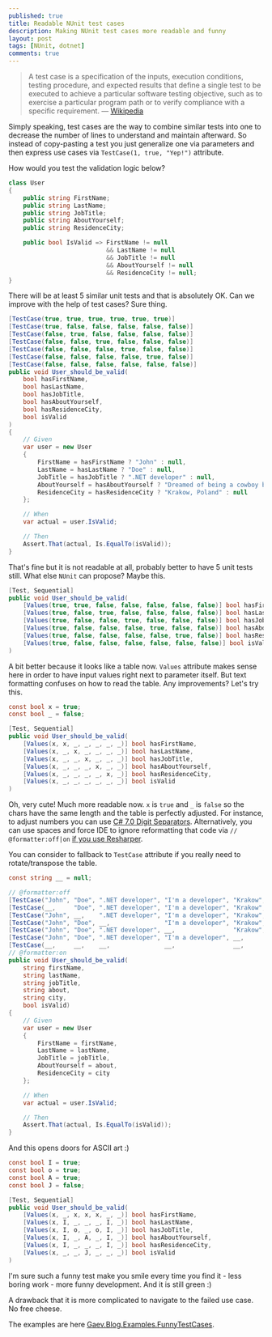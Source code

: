 ```yaml
---
published: true
title: Readable NUnit test cases
description: Making NUnit test cases more readable and funny
layout: post
tags: [NUnit, dotnet]
comments: true
---
```


> A test case is a specification of the inputs, execution conditions, testing procedure, and expected results that define a single test to be executed to achieve a particular software testing objective, such as to exercise a particular program path or to verify compliance with a specific requirement. — [Wikipedia](https://en.wikipedia.org/wiki/Test_case)

Simply speaking, test cases are the way to combine similar tests into one to decrease the number of lines to understand and maintain afterward. So instead of copy-pasting a test you just generalize one via parameters and then express use cases via `TestCase(1, true, "Yep!")` attribute.

How would you test the validation logic below?

```c#
class User
{
    public string FirstName;
    public string LastName;
    public string JobTitle;
    public string AboutYourself;
    public string ResidenceCity;

    public bool IsValid => FirstName != null
                           && LastName != null
                           && JobTitle != null
                           && AboutYourself != null
                           && ResidenceCity != null;
}
```

There will be at least 5 similar unit tests and that is absolutely OK. Can we improve with the help of test cases? Sure thing.

```c#
[TestCase(true, true, true, true, true, true)]
[TestCase(true, false, false, false, false, false)]
[TestCase(false, true, false, false, false, false)]
[TestCase(false, false, true, false, false, false)]
[TestCase(false, false, false, true, false, false)]
[TestCase(false, false, false, false, true, false)]
[TestCase(false, false, false, false, false, false)]
public void User_should_be_valid(
    bool hasFirstName,
    bool hasLastName,
    bool hasJobTitle,
    bool hasAboutYourself,
    bool hasResidenceCity,
    bool isValid
)
{
    // Given
    var user = new User
    {
        FirstName = hasFirstName ? "John" : null,
        LastName = hasLastName ? "Doe" : null,
        JobTitle = hasJobTitle ? ".NET developer" : null,
        AboutYourself = hasAboutYourself ? "Dreamed of being a cowboy but became a developer" : null,
        ResidenceCity = hasResidenceCity ? "Krakow, Poland" : null
    };

    // When
    var actual = user.IsValid;

    // Then
    Assert.That(actual, Is.EqualTo(isValid));
}
```

That's fine but it is not readable at all, probably better to have 5 unit tests still. What else `NUnit` can propose? Maybe this.

```c#
[Test, Sequential]
public void User_should_be_valid(
    [Values(true, true, false, false, false, false, false)] bool hasFirstName,
    [Values(true, false, true, false, false, false, false)] bool hasLastName,
    [Values(true, false, false, true, false, false, false)] bool hasJobTitle,
    [Values(true, false, false, false, true, false, false)] bool hasAboutYourself,
    [Values(true, false, false, false, false, true, false)] bool hasResidenceCity,
    [Values(true, false, false, false, false, false, false)] bool isValid
)
```

A bit better because it looks like a table now. `Values` attribute makes sense here in order to have input values right next to parameter itself. But text formatting confuses on how to read the table. Any improvements? Let's try this.

```c#
const bool x = true;
const bool _ = false;

[Test, Sequential]
public void User_should_be_valid(
    [Values(x, x, _, _, _, _, _)] bool hasFirstName,
    [Values(x, _, x, _, _, _, _)] bool hasLastName,
    [Values(x, _, _, x, _, _, _)] bool hasJobTitle,
    [Values(x, _, _, _, x, _, _)] bool hasAboutYourself,
    [Values(x, _, _, _, _, x, _)] bool hasResidenceCity,
    [Values(x, _, _, _, _, _, _)] bool isValid
)
```

Oh, very cute! Much more readable now. `x` is `true` and `_` is `false` so the chars have the same length and the table is perfectly adjusted. For instance, to adjust numbers you can use [C# 7.0 Digit Separators](https://airbrake.io/blog/csharp/digit-separators-reference-returns-and-binary-literals). Alternatively, you can use spaces and force IDE to ignore reformatting that code via `// @formatter:off|on` [if you use Resharper](https://stackoverflow.com/a/48683309/1400547).

You can consider to fallback to `TestCase` attribute if you really need to rotate/transpose the table.

```c#
const string __ = null;

// @formatter:off
[TestCase("John", "Doe", ".NET developer", "I'm a developer", "Krakow", x)]
[TestCase(__,     "Doe", ".NET developer", "I'm a developer", "Krakow", _)]
[TestCase("John", __,    ".NET developer", "I'm a developer", "Krakow", _)]
[TestCase("John", "Doe", __,               "I'm a developer", "Krakow", _)]
[TestCase("John", "Doe", ".NET developer", __,                "Krakow", _)]
[TestCase("John", "Doe", ".NET developer", "I'm a developer", __,       _)]
[TestCase(__,     __,    __,               __,                __,       _)]
// @formatter:on
public void User_should_be_valid(
    string firstName,
    string lastName,
    string jobTitle,
    string about,
    string city,
    bool isValid)
{
    // Given
    var user = new User
    {
        FirstName = firstName,
        LastName = lastName,
        JobTitle = jobTitle,
        AboutYourself = about,
        ResidenceCity = city
    };

    // When
    var actual = user.IsValid;

    // Then
    Assert.That(actual, Is.EqualTo(isValid));
}
```

And this opens doors for ASCII art :)

```c#
const bool I = true;
const bool o = true;
const bool A = true;
const bool J = false;

[Test, Sequential]
public void User_should_be_valid(
    [Values(x, _, x, x, x, _, _)] bool hasFirstName,
    [Values(x, I, _, _, _, I, _)] bool hasLastName,
    [Values(x, I, o, _, o, I, _)] bool hasJobTitle,
    [Values(x, I, _, A, _, I, _)] bool hasAboutYourself,
    [Values(x, I, _, _, _, I, _)] bool hasResidenceCity,
    [Values(x, _, _, J, _, _, _)] bool isValid
)
```

I'm sure such a funny test make you smile every time you find it - less boring work - more funny development. And it is still green :)

A drawback that it is more complicated to navigate to the failed use case. No free cheese.

The examples are here [Gaev.Blog.Examples.FunnyTestCases](https://github.com/gaevoy/Gaev.Blog.Examples/blob/1.6.0/Gaev.Blog.Examples.FunnyTestCases/TestCasesDemo.cs).
